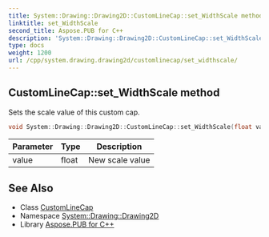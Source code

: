 ```yaml
---
title: System::Drawing::Drawing2D::CustomLineCap::set_WidthScale method
linktitle: set_WidthScale
second_title: Aspose.PUB for C++
description: 'System::Drawing::Drawing2D::CustomLineCap::set_WidthScale method. Sets the scale value of this custom cap in C++.'
type: docs
weight: 1200
url: /cpp/system.drawing.drawing2d/customlinecap/set_widthscale/
---
```

## CustomLineCap::set_WidthScale method


Sets the scale value of this custom cap.

```cpp
void System::Drawing::Drawing2D::CustomLineCap::set_WidthScale(float value)
```


| Parameter | Type | Description |
| --- | --- | --- |
| value | float | New scale value |

## See Also

* Class [CustomLineCap](../)
* Namespace [System::Drawing::Drawing2D](../../)
* Library [Aspose.PUB for C++](../../../)
